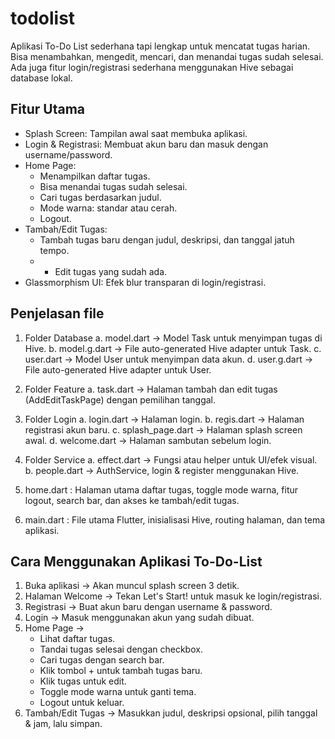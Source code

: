 # todolist
Aplikasi To-Do List sederhana tapi lengkap untuk mencatat tugas harian. Bisa menambahkan, mengedit, mencari, dan menandai tugas sudah selesai. Ada juga fitur login/registrasi sederhana menggunakan Hive sebagai database lokal.

## Fitur Utama
- Splash Screen: Tampilan awal saat membuka aplikasi.
- Login & Registrasi: Membuat akun baru dan masuk dengan username/password.
- Home Page:
  - Menampilkan daftar tugas.
  - Bisa menandai tugas sudah selesai.
  - Cari tugas berdasarkan judul.
  - Mode warna: standar atau cerah.
  - Logout.
- Tambah/Edit Tugas:
  - Tambah tugas baru dengan judul, deskripsi, dan tanggal jatuh tempo.
  - - Edit tugas yang sudah ada.
- Glassmorphism UI: Efek blur transparan di login/registrasi.

## Penjelasan file
1. Folder Database
   a. model.dart → Model Task untuk menyimpan tugas di Hive.
   b. model.g.dart → File auto-generated Hive adapter untuk Task.
   c. user.dart → Model User untuk menyimpan data akun.
   d. user.g.dart → File auto-generated Hive adapter untuk User.

2. Folder Feature
   a. task.dart → Halaman tambah dan edit tugas (AddEditTaskPage) dengan pemilihan tanggal.

3. Folder Login
   a. login.dart → Halaman login.
   b. regis.dart → Halaman registrasi akun baru.
   c. splash_page.dart → Halaman splash screen awal.
   d. welcome.dart → Halaman sambutan sebelum login.

4. Folder Service
   a. effect.dart → Fungsi atau helper untuk UI/efek visual.
   b. people.dart → AuthService, login & register menggunakan Hive.

5. home.dart : Halaman utama daftar tugas, toggle mode warna, fitur logout, search bar, dan akses ke tambah/edit tugas.
6. main.dart : File utama Flutter, inisialisasi Hive, routing halaman, dan tema aplikasi.

## Cara Menggunakan Aplikasi To-Do-List
1. Buka aplikasi → Akan muncul splash screen 3 detik.
2. Halaman Welcome → Tekan Let's Start! untuk masuk ke login/registrasi.
3. Registrasi → Buat akun baru dengan username & password.
4. Login → Masuk menggunakan akun yang sudah dibuat.
5. Home Page →
   - Lihat daftar tugas.
   - Tandai tugas selesai dengan checkbox.
   - Cari tugas dengan search bar.
   - Klik tombol + untuk tambah tugas baru.
   - Klik tugas untuk edit.
   - Toggle mode warna untuk ganti tema.
   - Logout untuk keluar.
6. Tambah/Edit Tugas → Masukkan judul, deskripsi opsional, pilih tanggal & jam, lalu simpan.
